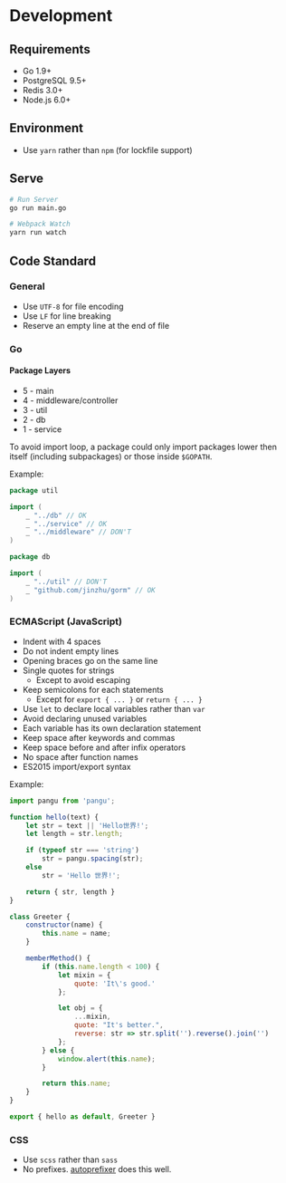 # Development

## Requirements

* Go 1.9+
* PostgreSQL 9.5+
* Redis 3.0+
* Node.js 6.0+

## Environment

* Use `yarn` rather than `npm` (for lockfile support)

## Serve

```bash
# Run Server
go run main.go

# Webpack Watch
yarn run watch
```

## Code Standard

### General

* Use `UTF-8` for file encoding
* Use `LF` for line breaking
* Reserve an empty line at the end of file

### Go

#### Package Layers

* 5 - main
* 4 - middleware/controller
* 3 - util
* 2 - db
* 1 - service

To avoid import loop, a package could only import packages lower then itself (including subpackages) or those inside `$GOPATH`.

Example:

```go
package util

import (
    _ "../db" // OK
    _ "../service" // OK
    _ "../middleware" // DON'T
)
```

```go
package db

import (
    _ "../util" // DON'T    
    _ "github.com/jinzhu/gorm" // OK
)
```

### ECMAScript (JavaScript)

* Indent with 4 spaces
* Do not indent empty lines
* Opening braces go on the same line
* Single quotes for strings
    * Except to avoid escaping
* Keep semicolons for each statements
    * Except for `export { ... }` or `return { ... }`
* Use `let` to declare local variables rather than `var`
* Avoid declaring unused variables
* Each variable has its own declaration statement
* Keep space after keywords and commas
* Keep space before and after infix operators
* No space after function names
* ES2015 import/export syntax

Example:

```js
import pangu from 'pangu';

function hello(text) {
    let str = text || 'Hello世界!';
    let length = str.length;

    if (typeof str === 'string')
        str = pangu.spacing(str);
    else
        str = 'Hello 世界!';

    return { str, length }
}

class Greeter {
    constructor(name) {
        this.name = name;
    }

    memberMethod() {
        if (this.name.length < 100) {
            let mixin = {
                quote: 'It\'s good.'
            };

            let obj = {
                ...mixin,
                quote: "It's better.",
                reverse: str => str.split('').reverse().join('')
            };
        } else {
            window.alert(this.name);
        }

        return this.name;
    }
}

export { hello as default, Greeter }
```

### CSS

* Use `scss` rather than `sass`
* No prefixes. [autoprefixer](https://github.com/postcss/autoprefixer) does this well.

